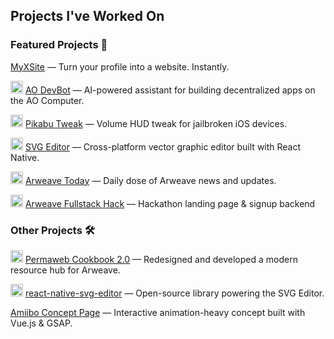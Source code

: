 ## Projects I've Worked On

### Featured Projects 🚀

[MyXSite](https://myxsite.ai) — Turn your profile into a website. Instantly.

<img src="https://devjeff.info/aoComputer.svg" width="20" alt="AO DevBot logo"> [AO DevBot](https://devbot-preview_computerclub.ar.io) — AI-powered assistant for building decentralized apps on the AO Computer.

<img src="https://devjeff.info/github-logo.svg" width="20" alt="GitHub logo"> [Pikabu Tweak](https://github.com/DevChanQ/pikabu) — Volume HUD tweak for jailbroken iOS devices.

<img src="https://devjeff.info/images/svg-editor-logo.png" width="20" alt="SVG Editor logo"> [SVG Editor](https://devjeff.info/thumbnaillab-site) — Cross-platform vector graphic editor built with React Native.

<img src="https://devjeff.info/arweave.svg" width="20" alt="Arweave logo"> [Arweave Today](https://arweavehub.com/today) — Daily dose of Arweave news and updates.

<img src="https://devjeff.info/arweave.svg" width="20" alt="Arweave logo"> [Arweave Fullstack Hack](https://community.ar.io/#/fullstack) — Hackathon landing page & signup backend

### Other Projects 🛠️

<img src="https://devjeff.info/arweave.svg" width="20" alt="Arweave logo"> [Permaweb Cookbook 2.0](https://cookbook.arweave.dev/) — Redesigned and developed a modern resource hub for Arweave.

<img src="https://devjeff.info/github-logo.svg" width="20" alt="GitHub logo"> [react-native-svg-editor](https://github.com/DevChanQ/react-native-svg-editor) — Open-source library powering the SVG Editor.

[Amiibo Concept Page](https://devjeff.info/amiibo?name=ken) — Interactive animation-heavy concept built with Vue.js & GSAP.
